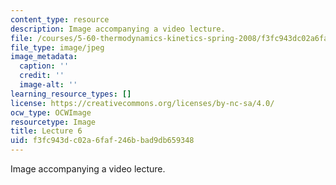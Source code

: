 ```yaml
---
content_type: resource
description: Image accompanying a video lecture.
file: /courses/5-60-thermodynamics-kinetics-spring-2008/f3fc943dc02a6faf246bbad9db659348_lec06_th.jpg
file_type: image/jpeg
image_metadata:
  caption: ''
  credit: ''
  image-alt: ''
learning_resource_types: []
license: https://creativecommons.org/licenses/by-nc-sa/4.0/
ocw_type: OCWImage
resourcetype: Image
title: Lecture 6
uid: f3fc943d-c02a-6faf-246b-bad9db659348
---
```

Image accompanying a video lecture.